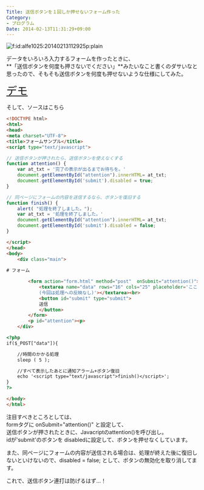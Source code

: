 ```yaml
---
Title: 送信ボタンを１回しか押せないフォーム作った
Category:
- プログラム
Date: 2014-02-13T11:31:29+09:00
---
```


<p><span ><img src="https://cdn-ak.f.st-hatena.com/images/fotolife/a/alfe1025/20140213/20140213112925.png" alt="f:id:alfe1025:20140213112925p:plain" title="f:id:alfe1025:20140213112925p:plain" class="hatena-fotolife" itemprop="image"></span></p>


データをいろいろ入力するフォームを作ったときに、  
**「送信ボタンを何度も押さないでください」**みたいなこと書くのダサいなと思ったので、そもそも送信ボタンを何度も押せないような仕様にしてみた。



<!-- more -->


<span style="font-size: 200%">[デモ][1]</span>

そして、ソースはこちら

```html
<!DOCTYPE html>
<html>
<head>
<meta charset="UTF-8">
<title>フォームサンプル</title>
<script type="text/javascript">

// 送信ボタンが押されたら、送信ボタンを使えなくする
function attention() {
	var at_txt = '完了の表示が出るまでお待ちを。'
	document.getElementById("attention").innerHTML= at_txt;
	document.getElementById('submit').disabled = true;
}

// 同ページにフォームの内容を送信するなら、ボタンを復旧する
function finish() {
	alert( "処理を終了しました。");
	var at_txt = '処理を終了しました。'
	document.getElementById("attention").innerHTML= at_txt;
	document.getElementById('submit').disabled = false;
}

</script>
</head>
<body>
	<div class="main">
		
# フォーム

		<form action="form.html" method="post"  onSubmit="attention()">
			<textarea name="data" rows="16" cols="25" placeholder='ここにデータ入力
			(今回は処理への反映なし)'></textarea><br>
			<button id="submit" type="submit">
		    送信
			</button>
		</form>
		<p id="attention"><p>
	</div>

<?php
if($_POST["data"]){

	//時間のかかる処理
	sleep ( 5 );

	//すべて表示したあとに通知アラーム+ボタン復旧
	echo '<script type="text/javascript">finish()</script>';
}
?>

</body>
</html>

```

注目すべきところとしては、  
formタグに onSubmit="attention()" と設定して、  
送信ボタンが押されたときに、Javacriptのattention()を呼び出し。  
idが'submit'のボタンを disabledに設定して、ボタンを押せなくしています。

また、同ページにフォームの内容が送信される場合は、処理が終えた後に復旧しないといけないので、disabled = false; として、ボタンの無効化を取り消してます。

これで、送信ボタン連打は防げるはず…！

[1]: https://exp-www.ubi.cs.ritsumei.ac.jp/~alfe/funyou/form.html
